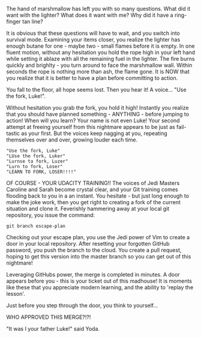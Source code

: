 The hand of marshmallow has left you with so many questions. What did it want with the lighter? 
What does it want with me? Why did it have a ring-finger tan line? 

It is obvious that these questions will have to wait, and you switch into survival mode. Examining your items closer, 
you realize the lighter has enough butane for one - maybe two - small flames before it is empty. In one fluent motion, 
without any hesitation you hold the rope high in your left hand while setting it ablaze with all the remaining fuel 
in the lighter. The fire burns quickly and brighlty - you turn around to face the marshmallow wall. Within seconds the 
rope is nothing more than ash, the flame gone. It is NOW that you realize that it is better to have a plan before
committing to action.

You fall to the floor, all hope seems lost. Then you hear it! A voice... "Use the fork, Luke!". 

Without hesitation you grab the fork, you hold it high! Instantly you realize that you should have planned 
something - ANYTHING - before jumping to action! When will you learn? Your name is not even Luke! Your second attempt 
at freeing yourself from this nightmare appears to be just as fail-tastic as your first. But the voices keep nagging 
at you, repeating themselves over and over, growing louder each time.  

    "Use the fork, Luke"  
    "LUse the fork, Luker"  
    "Lurnse ta fork, Luzer"  
    "Lurn to fork, Loser"  
    "LEARN TO FORK, LOSER!!!!"

OF COURSE - YOUR UDACITY TRAINING!! The voices of Jedi Masters Caroline and Sarah become crystal clear, 
and your Git training comes flooding back to you in a an instant. You hesitate - but just long enough to make 
the joke work, then you get right to creating a fork of the current situation and clone it. 
Feverishly  hammering away at your local git repository, you issue the command: 

    git branch escape-plan

Checking out your escape plan, you use the Jedi power of Vim to create a door in your local repository. 
After resetting your forgotten GitHub password,  you push the branch to the cloud. You create a pull request, 
hoping to get this version into the master branch so you can get out of this nightmare!

Leveraging GitHubs power, the merge is completed in minutes. A door appears before you - this is your ticket out 
of this madhouse! It is moments like these that you appreciate modern learning, and the ability to 'replay the lesson'.


Just before you step through the door, you think to yourself...

WHO APPROVED THIS MERGE?!?!


"It was I your father Luke!" said Yoda.


